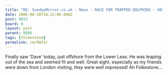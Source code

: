 ```yaml
---
title: "RE: SundayMirror.co.uk - News - RACE FOR TRAPPED DOLPHINS - 9033"
date: 2006-08-28T18:22:00.000Z
post: 9033
board: 8
layout: post
parent: 8996
tags: [folkestone]
permalink: /m/9033/
---
```

Finally saw 'Dave' today, just offshore from the Lower Leas. He was leaping out of the sea and seemed fit and well. Great sight, especially as my friends were down from London visiting, they were well impressed! Ah Folkestone...
